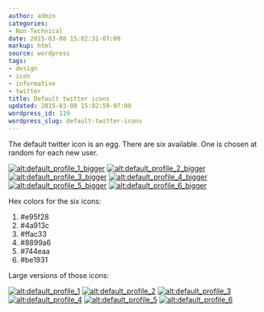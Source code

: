 ```yaml
---
author: admin
categories:
- Non-Technical
date: 2015-03-08 15:02:31-07:00
markup: html
source: wordpress
tags:
- design
- icon
- informative
- twitter
title: Default twitter icons
updated: 2015-03-08 15:02:59-07:00
wordpress_id: 119
wordpress_slug: default-twitter-icons
---
```

The default twitter icon is an egg. There are six available. One is chosen at random for each new user.

[![alt:default_profile_1_bigger](https://blog.za3k.com/wp-content/uploads/2015/03/default_profile_1_bigger.png)](https://blog.za3k.com/wp-content/uploads/2015/03/default_profile_1_bigger.png) [![alt:default_profile_2_bigger](https://blog.za3k.com/wp-content/uploads/2015/03/default_profile_2_bigger.png)](https://blog.za3k.com/wp-content/uploads/2015/03/default_profile_2_bigger.png) [![alt:default_profile_3_bigger](https://blog.za3k.com/wp-content/uploads/2015/03/default_profile_3_bigger.png)](https://blog.za3k.com/wp-content/uploads/2015/03/default_profile_3_bigger.png) [![alt:default_profile_4_bigger](https://blog.za3k.com/wp-content/uploads/2015/03/default_profile_4_bigger.png)](https://blog.za3k.com/wp-content/uploads/2015/03/default_profile_4_bigger.png) [![alt:default_profile_5_bigger](https://blog.za3k.com/wp-content/uploads/2015/03/default_profile_5_bigger.png)](https://blog.za3k.com/wp-content/uploads/2015/03/default_profile_5_bigger.png) [![alt:default_profile_6_bigger](https://blog.za3k.com/wp-content/uploads/2015/03/default_profile_6_bigger.png)](https://blog.za3k.com/wp-content/uploads/2015/03/default_profile_6_bigger.png)

Hex colors for the six icons:

1.  #e95f28
2.  #4a913c
3.  #ffac33
4.  #8899a6
5.  #744eaa
6.  #be1931

Large versions of those icons:

[![alt:default_profile_1](https://blog.za3k.com/wp-content/uploads/2015/03/default_profile_1-300x300.png)](https://blog.za3k.com/wp-content/uploads/2015/03/default_profile_1.png) [![alt:default_profile_2](https://blog.za3k.com/wp-content/uploads/2015/03/default_profile_2-300x300.png)](https://blog.za3k.com/wp-content/uploads/2015/03/default_profile_2.png) [![alt:default_profile_3](https://blog.za3k.com/wp-content/uploads/2015/03/default_profile_3-300x300.png)](https://blog.za3k.com/wp-content/uploads/2015/03/default_profile_3.png) [![alt:default_profile_4](https://blog.za3k.com/wp-content/uploads/2015/03/default_profile_4-300x300.png)](https://blog.za3k.com/wp-content/uploads/2015/03/default_profile_4.png) [![alt:default_profile_5](https://blog.za3k.com/wp-content/uploads/2015/03/default_profile_5-300x300.png)](https://blog.za3k.com/wp-content/uploads/2015/03/default_profile_5.png) [![alt:default_profile_6](https://blog.za3k.com/wp-content/uploads/2015/03/default_profile_6-300x300.png)](https://blog.za3k.com/wp-content/uploads/2015/03/default_profile_6.png)

